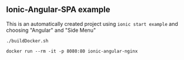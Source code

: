 Ionic-Angular-SPA example
---
This is an automatically created project using ``ionic start example`` and choosing "Angular" and "Side Menu"

``./buildDocker.sh``

``docker run --rm -it -p 8080:80 ionic-angular-nginx``
